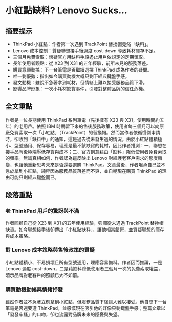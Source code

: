 # 小紅點缺料? Lenovo Sucks...

## 摘要提示
- ThinkPad 小紅點：作者第一次遇到 TrackPoint 替換帽竟然「缺料」。
- Lenovo 成本控制：質疑聯想接手後過度 cost-down 導致耗材庫存不足。
- 三個月免費索取：懷疑官方用缺料手段遏止用戶依規定的定期領取。
- 長年使用者觀點：從 X23 到 X31 的五年經驗，前所未見的服務落差。
- 購買意願動搖：下一台筆電是否繼續選擇 ThinkPad 成為作者的疑問。
- 唯一剩優勢：指出如今購買動機大概只剩下經典鍵盤手感。
- 發文動機：雖說不急著拿到耗材，但情緒上難以接受服務品質下滑。
- 影響品牌形象：一次小耗材缺貨事件，引發對整體品牌的信任危機。

## 全文重點
作者是一位長期使用 ThinkPad 系列筆電（先後擁有 X23 與 X31，使用時間約五年）的老用戶。依照 IBM 時期留下來的售後服務政策，使用者每三個月可以向原廠免費索取一次「小紅點」（TrackPoint）的替換帽。然而當作者依循慣例申請時，卻收到「缺料中」的通知，這是過去從未發生過的情況。由於小紅點體積極小、型號通用、保存容易，理應是最不該缺貨的耗材，因此作者推測：一、聯想在接手品牌後極端壓低存貨與成本；二、官方刻意藉由「缺料」降低使用者免費索取的頻率。無論真相如何，作者認為這反映出 Lenovo 對維護老客戶需求的態度轉變，也讓他重新思考未來是否還要選購 ThinkPad。文章最後，作者坦承自己並不急於拿到小紅點，純粹因為服務品質落差而不爽，並自嘲現在購買 ThinkPad 的理由可能只剩經典鍵盤而已。

## 段落重點
### 老 ThinkPad 用戶的驚訝與不滿
作者回顧自己從 X23 到 X31 的五年使用經驗，強調從未遇過 TrackPoint 替換帽缺貨。如今聯想接手後卻傳出「小紅點缺料」，讓他相當錯愕，並質疑聯想的庫存與成本策略。

### 對 Lenovo 成本策略與售後政策的質疑
小紅點體積小、不易損壞且所有型號通用，理應容易備料。作者因而推論，一是 Lenovo 過度 cost-down，二是藉缺料降低使用者三個月一次的免費索取權益，暗示品牌對老客戶的照顧已大不如前。

### 購買動機動搖與情緒抒發
雖然作者並不急著立刻拿到小紅點，但服務品質下降讓人難以接受。他自問下一台筆電是否還要選 ThinkPad，並感慨現在吸引他的好像只剩鍵盤手感；整篇文章以「發發牢騷」的口吻，卻也流露對品牌未來的隱憂與失望。